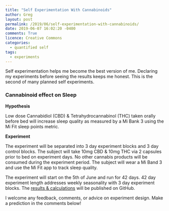 ```yaml
---
title: "Self Experimentation With Cannabinoids"
author: Greg
layout: post
permalink: /2019/06/self-experimentation-with-cannabinoids/
date: 2019-06-07 16:02:20 -0400
comments: True
licence: Creative Commons
categories:
  - quantified self
tags:
  - experiments
---
```


Self experimentation helps me become the best version of me. Declaring my experiments before seeing the results keeps me honest. This is the second of many planned self experiments.

### Cannabinoid effect on Sleep

**Hypothesis**

Low dose Cannabidiol (CBD) & Tetrahydrocannabinol (THC) taken orally before bed will increase sleep quality as measured by a Mi Bank 3 using the Mi Fit sleep points metric.

**Experiment**

The experiment will be separated into 3 day experiment blocks and 3 day control blocks. The subject will take 10mg CBD & 10mg THC via 2 capsules prior to bed on experiment days. No other cannabis products will be consumed during the experiment period. The subject will wear a Mi Band 3 and use the Mi Fit app to track sleep quality.

The experiment will start on the 5th of June and run for 42 days. 42 day experiment length addresses weekly seasonality with 3 day experiment blocks. The [results & calculations](https://github.com/memair/experiments/blob/master/2019-06-05%20Cannabinoid%20effect%20on%20Sleep.ipynb) will be published on GitHub.

I welcome any feedback, comments, or advice on experiment design. Make a prediction in the comments below!
